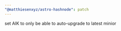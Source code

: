 ```yaml
---
"@matthiesenxyz/astro-hashnode": patch
---
```


set AIK to only be able to auto-upgrade to latest minior
